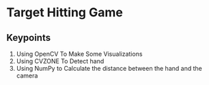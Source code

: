 # Target Hitting Game 
## Keypoints
1. Using OpenCV To Make Some Visualizations
2. Using CVZONE To Detect hand
3. Using NumPy to Calculate the distance between the hand and the camera
